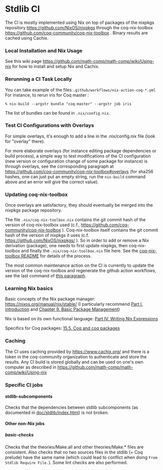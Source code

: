 # Stdlib CI

The CI is mostly implemented using Nix on top of packages of the
nixpkgs repository https://github.com/NixOS/nixpkgs through the
coq-nix-toolbox https://github.com/coq-community/coq-nix-toolbox .
Binary results are cached using Cachix.

### Local Installation and Nix Usage

See this wiki page
https://github.com/math-comp/math-comp/wiki/Using-nix for how to
install and setup Nix and Cachix.

### Rerunning a CI Task Locally

You can take example of the files `.github/workflows/nix-action-coq-*.yml`
For instance, to rerun iris for Coq master :
```shell
% nix-build --argstr bundle "coq-master" --argstr job iris
```
The list of bundles can be found in `.nix/config.nix`.

### Test CI Configurations with Overlays

For simple overlays, it's enough to add a line in the .nix/config.nix
file (look for "overlay" there).

For more elaborate overlays (for instance editing package dependencies
or build process), a simple way to test modifications of the CI
configuration (new version or configuration change of some package for
instance) is through overlays, see the corresponding paragraph at
https://github.com/coq-community/coq-nix-toolbox#overlays (for sha256
hashes, one can just put an empty string, run the `nix-build` command
above and an error will give the correct value).

### Updating coq-nix-toolbox

Once overlays are satisfactory, they should eventually be merged into
the nixpkgs package repository.

The file `.nix/coq-nix-toolbox.nix` contains the git commit hash of
the version of coq-nix-toolbox used (c.f.,
https://github.com/coq-community/coq-nix-toolbox ). Coq-nix-toolbox
itself contains the git commit hash of the version of nixpkgs it uses
(c.f. https://github.com/NixOS/nixpkgs/ ). So in order to add or
remove a Nix derivation (package), one needs to first update nixpkgs,
then coq-nix-toolbox and finally the `.nix/coq-nix-toolbox.nix` file
here. See the [coq-nix-toolbox README](https://github.com/coq-community/coq-nix-toolbox#testing-coqpackages-updates-in-nixpkgs)
for details of the process.

The most common maintenance action on the CI is currently to update
the version of the coq-nix-toolbox and regenerate the github action
workflows, see the last command of [this
paragraph](https://github.com/coq-community/coq-nix-toolbox?tab=readme-ov-file#standalone).

### Learning Nix basics

Basic concepts of the Nix package manager:
https://nixos.org/manual/nix/stable/ (I particularly recommend
[Part I. introduction](https://nixos.org/manual/nix/stable/#chap-introduction) and
[Chapter 9. Basic Package Management](https://nixos.org/manual/nix/stable/#ch-basic-package-mgmt))

Nix is based on its own functional language:
[Part IV. Writing Nix Expressions](https://nixos.org/manual/nix/stable/#chap-writing-nix-expressions)

Specifics for Coq packages: [15.5. Coq and coq packages](https://nixos.org/manual/nixpkgs/unstable/#sec-language-coq)

### Caching

The CI uses caching provided by https://www.cachix.org/ and there is a
token in the coq-community organization to authenticate and store the
results. Any CI build is stored globally and can be used on one's own
computer as described in
https://github.com/math-comp/math-comp/wiki/Using-nix

### Specific CI jobs

#### stdlib-subcomponents

Checks that the dependencies between stdlib subcomponents (as
documented in [doc/stdlib/index.html](../../doc/stdlib/index.html)) is
not broken.

#### Other non-Nix jobs

##### basic-checks

Checks that the theories/Make.all and other theories/Make.* files are
consistent. Also checks that no two sources files in the stdlib (+ Coq
prelude) have the same name (which could lead to conflict when doing
`From Stdlib Require File.`). Some lint checks are also performed.

